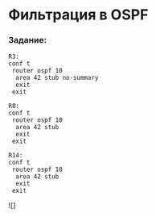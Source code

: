 # Фильтрация в OSPF

###  Задание:


```
R3:
conf t
 router ospf 10
  area 42 stub no-summary
  exit
 exit

R8:
conf t
 router ospf 10
  area 42 stub
  exit
 exit

R14:
conf t
 router ospf 10
  area 42 stub
  exit
 exit
```
![]
